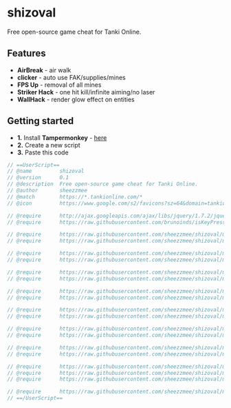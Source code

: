 # shizoval
Free open-source game cheat for Tanki Online.

## Features
*   **AirBreak** - air walk
*   **clicker** - auto use FAK/supplies/mines
*   **FPS Up** - removal of all mines
*   **Striker Hack** - one hit kill/infinite aiming/no laser
*   **WallHack** - render glow effect on entities

## Getting started

*   **1.** Install **Tampermonkey** - [here](https://www.tampermonkey.net/)
*   **2.** Create a new script
*   **3.** Paste this code
```js
// ==UserScript==
// @name         shizoval
// @version      0.1
// @description  Free open-source game cheat for Tanki Online.
// @author       sheezzmee
// @match        https://*.tankionline.com/*
// @icon         https://www.google.com/s2/favicons?sz=64&domain=tankionline.com

// @require      http://ajax.googleapis.com/ajax/libs/jquery/1.7.2/jquery.min.js
// @require      https://raw.githubusercontent.com/brunoinds/isKeyPressed/main/isKeyPressed.min.js

// @require      https://raw.githubusercontent.com/sheezzmee/shizoval/main/utils/utils.h.js
// @require      https://raw.githubusercontent.com/sheezzmee/shizoval/main/utils/utils.c.js

// @require      https://raw.githubusercontent.com/sheezzmee/shizoval/main/gameObjects/gameObjects.h.js
// @require      https://raw.githubusercontent.com/sheezzmee/shizoval/main/gameObjects/gameObjects.c.js

// @require      https://raw.githubusercontent.com/sheezzmee/shizoval/main/features/airBreak/airBreak.h.js
// @require      https://raw.githubusercontent.com/sheezzmee/shizoval/main/features/airBreak/airBreak.c.js

// @require      https://raw.githubusercontent.com/sheezzmee/shizoval/main/features/clicker/clicker.h.js
// @require      https://raw.githubusercontent.com/sheezzmee/shizoval/main/features/clicker/clicker.c.js

// @require      https://raw.githubusercontent.com/sheezzmee/shizoval/main/features/removeMines/removeMines.h.js
// @require      https://raw.githubusercontent.com/sheezzmee/shizoval/main/features/removeMines/removeMines.c.js

// @require      https://raw.githubusercontent.com/sheezzmee/shizoval/main/features/striker/striker.h.js
// @require      https://raw.githubusercontent.com/sheezzmee/shizoval/main/features/striker/striker.c.js

// @require      https://raw.githubusercontent.com/sheezzmee/shizoval/main/features/wallHack/wallHack.h.js
// @require      https://raw.githubusercontent.com/sheezzmee/shizoval/main/features/wallHack/wallHack.c.js

// @require      https://raw.githubusercontent.com/sheezzmee/shizoval/main/GUI/cheatMenu.r.js
// @require      https://raw.githubusercontent.com/sheezzmee/shizoval/main/GUI/cheatMenu.h.js
// @require      https://raw.githubusercontent.com/sheezzmee/shizoval/main/GUI/cheatMenu.c.js

// @require      https://raw.githubusercontent.com/sheezzmee/shizoval/main/content.c.js
// ==/UserScript==
```